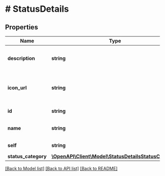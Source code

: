 # # StatusDetails

## Properties

Name | Type | Description | Notes
------------ | ------------- | ------------- | -------------
**description** | **string** | The description of the status. | [optional] [readonly]
**icon_url** | **string** | The URL of the icon used to represent the status. | [optional] [readonly]
**id** | **string** | The ID of the status. | [optional] [readonly]
**name** | **string** | The name of the status. | [optional] [readonly]
**self** | **string** | The URL of the status. | [optional] [readonly]
**status_category** | [**\OpenAPI\Client\Model\StatusDetailsStatusCategory**](StatusDetailsStatusCategory.md) |  | [optional]

[[Back to Model list]](../../README.md#models) [[Back to API list]](../../README.md#endpoints) [[Back to README]](../../README.md)
